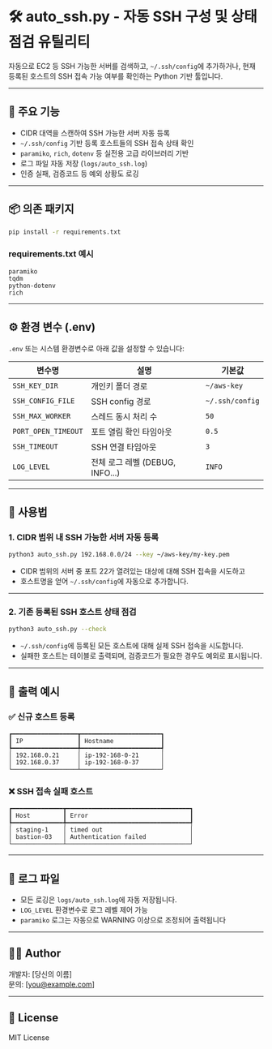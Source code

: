 # 🛠️ auto_ssh.py - 자동 SSH 구성 및 상태 점검 유틸리티

자동으로 EC2 등 SSH 가능한 서버를 검색하고, `~/.ssh/config`에 추가하거나, 현재 등록된 호스트의 SSH 접속 가능 여부를 확인하는 Python 기반 툴입니다.

---

## 🚀 주요 기능

- CIDR 대역을 스캔하여 SSH 가능한 서버 자동 등록
- `~/.ssh/config` 기반 등록 호스트들의 SSH 접속 상태 확인
- `paramiko`, `rich`, `dotenv` 등 실전용 고급 라이브러리 기반
- 로그 파일 자동 저장 (`logs/auto_ssh.log`)
- 인증 실패, 검증코드 등 예외 상황도 로깅

---

## 📦 의존 패키지

```bash
pip install -r requirements.txt
```

### requirements.txt 예시

```
paramiko
tqdm
python-dotenv
rich
```

---

## ⚙️ 환경 변수 (.env)

`.env` 또는 시스템 환경변수로 아래 값을 설정할 수 있습니다:

| 변수명 | 설명 | 기본값 |
|--------|------|--------|
| `SSH_KEY_DIR` | 개인키 폴더 경로 | `~/aws-key` |
| `SSH_CONFIG_FILE` | SSH config 경로 | `~/.ssh/config` |
| `SSH_MAX_WORKER` | 스레드 동시 처리 수 | `50` |
| `PORT_OPEN_TIMEOUT` | 포트 열림 확인 타임아웃 | `0.5` |
| `SSH_TIMEOUT` | SSH 연결 타임아웃 | `3` |
| `LOG_LEVEL` | 전체 로그 레벨 (DEBUG, INFO...) | `INFO` |

---

## 🧪 사용법

### 1. CIDR 범위 내 SSH 가능한 서버 자동 등록

```bash
python3 auto_ssh.py 192.168.0.0/24 --key ~/aws-key/my-key.pem
```

- CIDR 범위의 서버 중 포트 22가 열려있는 대상에 대해 SSH 접속을 시도하고
- 호스트명을 얻어 `~/.ssh/config`에 자동으로 추가합니다.

---

### 2. 기존 등록된 SSH 호스트 상태 점검

```bash
python3 auto_ssh.py --check
```

- `~/.ssh/config`에 등록된 모든 호스트에 대해 실제 SSH 접속을 시도합니다.
- 실패한 호스트는 테이블로 출력되며, 검증코드가 필요한 경우도 예외로 표시됩니다.

---

## 🧾 출력 예시

### ✅ 신규 호스트 등록

```text
┏━━━━━━━━━━━━━━━━━━┳━━━━━━━━━━━━━━━━━━━━━━┓
┃ IP               ┃ Hostname             ┃
┡━━━━━━━━━━━━━━━━━━╇━━━━━━━━━━━━━━━━━━━━━━┩
│ 192.168.0.21     │ ip-192-168-0-21      │
│ 192.168.0.37     │ ip-192-168-0-37      │
└──────────────────┴──────────────────────┘
```

### ❌ SSH 접속 실패 호스트

```text
┏━━━━━━━━━━━━━━┳━━━━━━━━━━━━━━━━━━━━━━━━━━━━━━━━━━┓
┃ Host         ┃ Error                            ┃
┡━━━━━━━━━━━━━━╇━━━━━━━━━━━━━━━━━━━━━━━━━━━━━━━━━━┩
│ staging-1    │ timed out                        │
│ bastion-03   │ Authentication failed            │
└──────────────┴──────────────────────────────────┘
```

---

## 📁 로그 파일

- 모든 로깅은 `logs/auto_ssh.log`에 자동 저장됩니다.
- `LOG_LEVEL` 환경변수로 로그 레벨 제어 가능
- `paramiko` 로그는 자동으로 WARNING 이상으로 조정되어 출력됩니다

---

## 🧑‍💻 Author

개발자: [당신의 이름]  
문의: [you@example.com]

---

## 📝 License

MIT License
